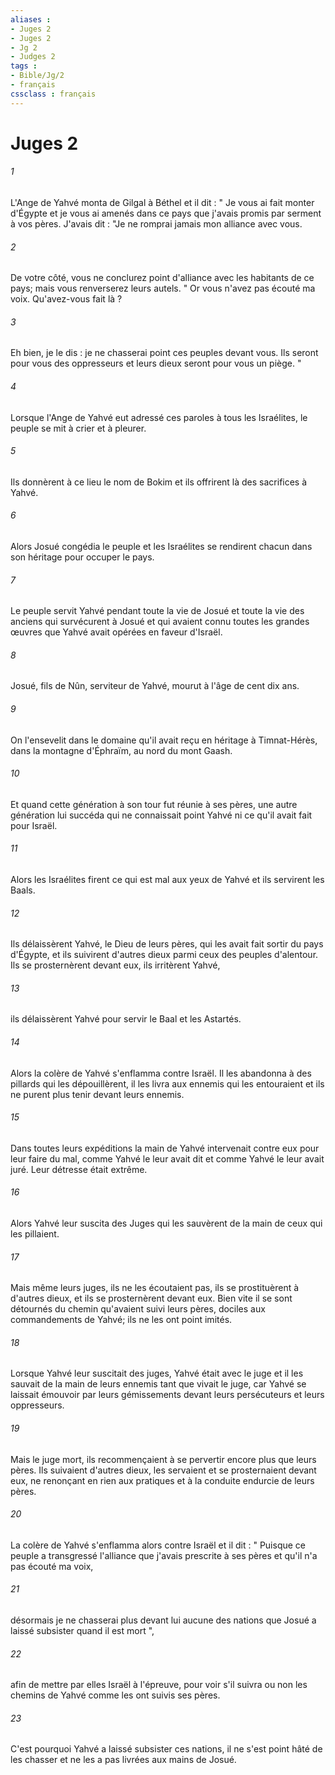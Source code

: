 ```yaml
---
aliases : 
- Juges 2
- Juges 2
- Jg 2
- Judges 2
tags : 
- Bible/Jg/2
- français
cssclass : français
---
```


# Juges 2

###### 1
L'Ange de Yahvé monta de Gilgal à Béthel et il dit : " Je vous ai fait monter d'Égypte et je vous ai amenés dans ce pays que j'avais promis par serment à vos pères. J'avais dit : "Je ne romprai jamais mon alliance avec vous. 
###### 2
De votre côté, vous ne conclurez point d'alliance avec les habitants de ce pays; mais vous renverserez leurs autels. " Or vous n'avez pas écouté ma voix. Qu'avez-vous fait là ? 
###### 3
Eh bien, je le dis : je ne chasserai point ces peuples devant vous. Ils seront pour vous des oppresseurs et leurs dieux seront pour vous un piège. " 
###### 4
Lorsque l'Ange de Yahvé eut adressé ces paroles à tous les Israélites, le peuple se mit à crier et à pleurer. 
###### 5
Ils donnèrent à ce lieu le nom de Bokim et ils offrirent là des sacrifices à Yahvé. 
###### 6
Alors Josué congédia le peuple et les Israélites se rendirent chacun dans son héritage pour occuper le pays. 
###### 7
Le peuple servit Yahvé pendant toute la vie de Josué et toute la vie des anciens qui survécurent à Josué et qui avaient connu toutes les grandes œuvres que Yahvé avait opérées en faveur d'Israël. 
###### 8
Josué, fils de Nûn, serviteur de Yahvé, mourut à l'âge de cent dix ans. 
###### 9
On l'ensevelit dans le domaine qu'il avait reçu en héritage à Timnat-Hérès, dans la montagne d'Éphraïm, au nord du mont Gaash. 
###### 10
Et quand cette génération à son tour fut réunie à ses pères, une autre génération lui succéda qui ne connaissait point Yahvé ni ce qu'il avait fait pour Israël. 
###### 11
Alors les Israélites firent ce qui est mal aux yeux de Yahvé et ils servirent les Baals. 
###### 12
Ils délaissèrent Yahvé, le Dieu de leurs pères, qui les avait fait sortir du pays d'Égypte, et ils suivirent d'autres dieux parmi ceux des peuples d'alentour. Ils se prosternèrent devant eux, ils irritèrent Yahvé, 
###### 13
ils délaissèrent Yahvé pour servir le Baal et les Astartés. 
###### 14
Alors la colère de Yahvé s'enflamma contre Israël. Il les abandonna à des pillards qui les dépouillèrent, il les livra aux ennemis qui les entouraient et ils ne purent plus tenir devant leurs ennemis. 
###### 15
Dans toutes leurs expéditions la main de Yahvé intervenait contre eux pour leur faire du mal, comme Yahvé le leur avait dit et comme Yahvé le leur avait juré. Leur détresse était extrême. 
###### 16
Alors Yahvé leur suscita des Juges qui les sauvèrent de la main de ceux qui les pillaient. 
###### 17
Mais même leurs juges, ils ne les écoutaient pas, ils se prostituèrent à d'autres dieux, et ils se prosternèrent devant eux. Bien vite il se sont détournés du chemin qu'avaient suivi leurs pères, dociles aux commandements de Yahvé; ils ne les ont point imités. 
###### 18
Lorsque Yahvé leur suscitait des juges, Yahvé était avec le juge et il les sauvait de la main de leurs ennemis tant que vivait le juge, car Yahvé se laissait émouvoir par leurs gémissements devant leurs persécuteurs et leurs oppresseurs. 
###### 19
Mais le juge mort, ils recommençaient à se pervertir encore plus que leurs pères. Ils suivaient d'autres dieux, les servaient et se prosternaient devant eux, ne renonçant en rien aux pratiques et à la conduite endurcie de leurs pères. 
###### 20
La colère de Yahvé s'enflamma alors contre Israël et il dit : " Puisque ce peuple a transgressé l'alliance que j'avais prescrite à ses pères et qu'il n'a pas écouté ma voix, 
###### 21
désormais je ne chasserai plus devant lui aucune des nations que Josué a laissé subsister quand il est mort ", 
###### 22
afin de mettre par elles Israël à l'épreuve, pour voir s'il suivra ou non les chemins de Yahvé comme les ont suivis ses pères. 
###### 23
C'est pourquoi Yahvé a laissé subsister ces nations, il ne s'est point hâté de les chasser et ne les a pas livrées aux mains de Josué. 
